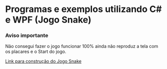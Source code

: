 # Programas e exemplos utilizando C# e WPF (Jogo Snake)
### Aviso importante
<p>
Não consegui fazer o jogo funcionar 100% ainda não reproduz a tela com os placares e o Start do jogo.
</p>

[Link para construção do Jogo Snake](https://wpf-tutorial.com/pt/506/criando-um-jogo-snakewpf/introducao/)
